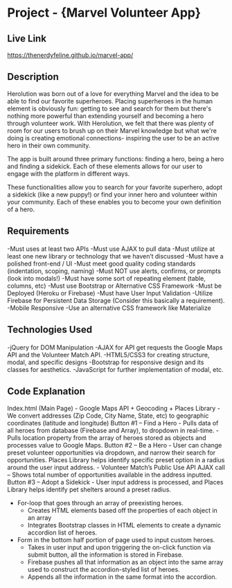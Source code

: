 # Project - {Marvel Volunteer App}

## Live Link
https://thenerdyfeline.github.io/marvel-app/

## Description

Herolution was born out of a love for everything Marvel and the idea to be able to find our favorite superheroes. Placing superheroes in the human element is obviously fun: getting to see and search for them but there's nothing more powerful than extending yourself and becoming a hero through volunteer work. With Herolution, we felt that there was plenty of room for our users to brush up on their Marvel knowledge but what we're doing is creating emotional connections- inspiring the user to be an active hero in their own community.

The app is built around three primary functions: finding a hero, being a hero and finding a sidekick. Each of these elements allows for our user to engage with the platform in different ways.

These functionalities allow you to search for your favorite superhero, adopt a sidekick (like a new puppy!) or find your inner hero and volunteer within your community. Each of these enables you to become your own definition of a hero.
                    
## Requirements
####

-Must uses at least two APIs
-Must use AJAX to pull data
-Must utilize at least one new library or technology that we haven’t discussed
-Must have a polished front-end / UI
-Must meet good quality coding standards (indentation, scoping, naming)
-Must NOT use alerts, confirms, or prompts (look into modals!)
-Must have some sort of repeating element (table, columns, etc)
-Must use Bootstrap or Alternative CSS Framework
-Must be Deployed (Heroku or Firebase)
-Must have User Input Validation
-Utilize Firebase for Persistent Data Storage (Consider this basically a
requirement).
-Mobile Responsive
-Use an alternative CSS framework like Materialize

## Technologies Used
#### 
-jQuery for DOM Manipulation
-AJAX for API get requests the Google Maps API and the Volunteer Match API.
-HTML5/CSS3 for creating structure, modal, and specific designs
-Bootstrap for responsive design and its classes for aesthetics.
-JavaScript for further implementation of modal, etc.


## Code Explanation
Index.html (Main Page)
    - Google Maps API + Geocoding + Places Library
        - We convert addresses (Zip Code, City Name, State, etc) to geographic             coordinates (latitude and longitude)
Button #1 – Find a Hero
    - Pulls data of all heroes from database (Firebase and Array), to dropdown in         real-time.
    - Pulls location property from the array of heroes stored as objects and processes     value to Google Maps.
Button #2 – Be a Hero
    - User can change preset volunteer opportunities via dropdown, and narrow their     search for opportunities. Places Library helps identify specific preset option in     a radius around the user input address.
    - Volunteer Match’s Public Use API AJAX call – Shows total number of opportunities     available in the address inputted.
Button #3 – Adopt a Sidekick
    - User input address is processed, and Places Library helps identify pet shelters     around a preset radius.
- For-loop that goes through an array of preexisting heroes.
    - Creates HTML elements based off the properties of each object in an array
    - Integrates Bootstrap classes in HTML elements to create a dynamic accordion list     of heroes.
- Form in the bottom half portion of page used to input custom heroes.
    - Takes in user input and upon triggering the on-click function via submit button,     all the information is stored in Firebase.
    - Firebase pushes all that information as an object into the same array used to     construct the accordion-styled list of heroes. 
    - Appends all the information in the same format into the accordion.
